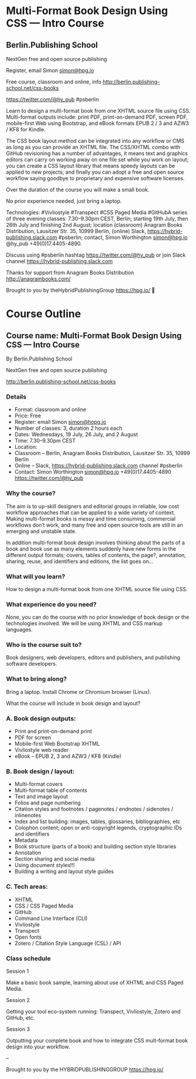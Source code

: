 # Multi-Format Book Design Using CSS — Intro Course

## Berlin.Publishing School

NextGen free and open source publishing

Register, email Simon simon@hpg.io

Free course, classroom and online, info http://berlin.publishing-school.net/css-books

https://twitter.com/@hy_pub #psberlin

Learn to design a multi-format book from one XHTML source file using CSS. Multi-format outputs include: print PDF, print-on-demand PDF, screen PDF, mobile-first Web using Bootstrap, and eBook formats EPUB 2 / 3 and AZW3 / KF8 for Kindle.

The CSS book layout method can be integrated into any workflow or CMS as long as you can provide an XHTML file. The CSS/XHTML combo with GitHub revisioning has a number of advantages, it means text and graphics editors can carry on working away on one file set while you work on layout; you can create a CSS layout library that means speedy layouts can be applied to new projects; and finally you can adopt a free and open source workflow saying goodbye to proprietary and expensive software licenses.

Over the duration of the course you will make a small book.

No prior experience needed, just bring a laptop.

Technologies: #Vivliostyle #Transpect #CSS Paged Media #GitHubA series of three evening classes: 7.30–9.30pm CEST, Berlin; starting 19th July, then 26th July and finishing 2nd August; location (classroom) Anagram Books Distribution, Lausitzer Str. 35, 10999 Berlin, (online) Slack, https://hybrid-publishing.slack.com #psberlin; contact, Simon Worthington simon@hpg.io @hy_pub +49(0)17.4405-4890.

Discuss using #psberlin hashtag https://twitter.com/@hy_pub or join Slack channel https://hybrid-publishing.slack.com

Thanks for support from Anagram Books Distribution http://anagrambooks.com/

Brought to you by theHybridPublishingGroup https://hpg.io/ 

# Course Outline

## Course name: Multi-Format Book Design Using CSS — Intro Course

By Berlin.Publishing School

NextGen free and open source publishing

http://berlin.publishing-school.net/css-books

### Details

* Format: classroom and online
* Price: Free
* Register: email Simon simon@hopg.io 
* Number of classes: 3, duration 2 hours each
* Dates: Wednesdays, 19 July, 26 July, and 2 August
* Time: 7.30–9.30pm CEST
* Location: 
* Classroom – Berlin, Anagram Books Distribution, Lausitzer Str. 35, 10999 Berlin
* Online – Slack, https://hybrid-publishing.slack.com channel #psberlin
* Contact: Simon Worthington simon@hpg.io +49(0)17.4405-4890 https://twitter.com/@hy_pub

### Why the course?

The aim is to up-skill designers and editorial groups in reliable, low cost workflow approaches that can be applied to a wide variety of context. Making multi-format books is messy and time consuming, commercial workflows don’t work, and many free and open source tools are still in an emerging and unstable state.

In addition multi-format book design involves thinking about the parts of a book and book use as many elements suddenly have new forms in the different output formats; covers, tables of contents, the page?, annotation, sharing, reuse, and identifiers and editions, the list goes on…

### What will you learn?

How to design a multi-format book from one XHTML source file using CSS.

### What experience do you need?

None, you can do the course with no prior knowledge of book design or the technologies involved. We will be using XHTML and CSS markup languages.

### Who is the course suit to?

Book designers, web developers, editors and publishers, and publishing software developers.

### What to bring along?

Bring a laptop. Install Chrome or Chromium browser (Linux).

What the course will include in book design and layout?

### A. Book design outputs:

* Print and print-on-demand print
* PDF for screen
* Mobile-first Web Bootstrap XHTML
* Vivliostyle web reader
* eBook – EPUB 2, 3 and AZW3 / KF8 (Kindle)

### B. Book design / layout:

* Multi-format covers
* Multi-format table of contents
* Text and image layout
* Folios and page numbering
* Citation styles and footnotes / pagenotes / endnotes / sidenotes / inlinenotes
* Index and list building: images, tables, glossaries, bibliographies, etc
* Colophon content; open or anti-copyright legends, cryptographic IDs and identifiers
* Metadata
* Book structure (parts of a book) and building section style libraries
* Annotation
* Section sharing and social media
* Using document styles!!!
* Building a writing and layout style guides

### C. Tech areas:

* XHTML
* CSS / CSS Paged Media
* GitHub
* Command Line Interface (CLI)
* Vivliostyle
* Transpect
* Open fonts
* Zotero / Citation Style Language (CSL) / API

### Class schedule

Session 1

Make a basic book sample, learning about use of XHTML and CSS Paged Media.

Session 2

Getting your tool eco-system running: Transpect, Vivliostyle, Zotero and GitHub, etc.

Session 3

Outputting your complete book and how to integrate CSS mult-format book design into your workflow.

–

Brought to you by the HYBRIDPUBLISHINGGROUP https://hpg.io/

